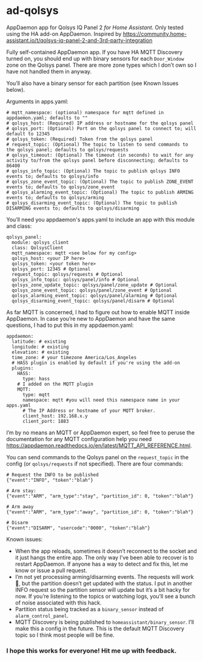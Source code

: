 # ad-qolsys
AppDaemon app for Qolsys IQ Panel 2 _for Home Assistant_.  Only tested using the HA add-on AppDaemon.  Inspired by https://community.home-assistant.io/t/qolsys-iq-panel-2-and-3rd-party-integration

Fully self-contained AppDaemon app.  If you have HA MQTT Discovery turned on, you should end up with binary sensors for each `Door_Window` zone on the Qolsys panel. There are more zone types which I don’t own so I have not handled them in anyway.

You’ll also have a binary sensor for each partition (see Known Issues below).

Arguments in apps.yaml:
```
# mqtt_namespace: (optional) namespace for mqtt defined in appdaemon.yaml; defaults to ""
# qolsys_host: (Required) IP address or hostname for the qolsys panel
# qolsys_port: (Optional) Port on the qolsys panel to connect to; will default to 12345
# qolsys_token: (Required) Token from the qolsys panel
# request_topic: (Optional) The topic to listen to send commands to the qolsys panel; defaults to qolsys/requests
# qolsys_timeout: (Optional) The timeout (in seconds) to wait for any activity to/from the qolsys panel before disconnecting; defaults to 86400
# qolsys_info_topic: (Optional) The topic to publish qolsys INFO events to; defaults to qolsys/info
# qolsys_zone_event_topic: (Optional) The topic to publish ZONE_EVENT events to; defaults to qolsys/zone_event
# qolsys_alarming_event_topic: (Optional) The topic to publish ARMING events to; defaults to qolsys/arming
# qolsys_disarming_event_topic: (Optional) The topic to publish DISARMING events to; defaults to qolsys/disarming
```
You’ll need you appdaemon's apps.yaml to include an app with this module and class:
```
qolsys_panel:
  module: qolsys_client
  class: QolsysClient
  mqtt_namespace: mqtt <see below for my config>
  qolsys_host: <your IP here>
  qolsys_token: <your token here>
  qolsys_port: 12345 # Optional
  request_topic: qolsys/requests # Optional
  qolsys_info_topic: qolsys/panel/info # Optional
  qolsys_zone_update_topic: qolsys/panel/zone_update # Optional
  qolsys_zone_event_topic: qolsys/panel/zone_event # Optional
  qolsys_alarming_event_topic: qolsys/panel/alarming # Optional
  qolsys_disarming_event_topic: qolsys/panel/disarm # Optional
```
As far MQTT is concerned, I had to figure out how to enable MQTT inside AppDaemon. In case you’re new to AppDaemon and have the same questions, I had to put this in my appdaemon.yaml:
```
appdaemon:
  latitude: # existing
  longitude: # existing
  elevation: # existing
  time_zone: # your timezone America/Los_Angeles
  # HASS plugin is enabled by default if you're using the add-on
  plugins:
    HASS:
      type: hass
    # I added on the MQTT plugin
    MQTT:
      type: mqtt
      namespace: mqtt #you will need this namespace name in your apps.yaml
      # The IP Address or hostname of your MQTT broker.  
      client_host: 192.168.x.y
      client_port: 1883
```
I’m by no means an MQTT or AppDaemon expert, so feel free to peruse the documentation for any MQTT configuration help you need https://appdaemon.readthedocs.io/en/latest/MQTT_API_REFERENCE.html.

You can send commands to the Qolsys panel on the `request_topic` in the config (or `qolsys/requests` if not specified).  There are four commands:
```
# Request the INFO to be published
{"event":"INFO", "token":"blah"}

# Arm stay:
{"event":"ARM", "arm_type":"stay", "partition_id": 0, "token":"blah"}

# Arm away
{"event":"ARM", "arm_type":"away", "partition_id": 0, "token":"blah"}

# Disarm
{"event":"DISARM", "usercode":"0000", "token":"blah"}
```
Known issues:

- When the app reloads, sometimes it doesn’t reconnect to the socket and it just hangs the entire app. The only way I’ve been able to recover is to restart AppDaemon. If anyone has a way to detect and fix this, let me know or issue a pull request.
- I’m not yet processing arming/disarming events. The requests will work 💯, but the partition doesn’t get updated with the status. I put in another INFO request so the partition sensor will update but it’s a bit hacky for now. If you’re listening to the topics or watching logs, you’ll see a bunch of noise associated with this hack.
- Partition status being tracked as a `binary_sensor` instead of `alarm_control_panel`.
- MQTT Discovery is being published to `homeassistant/binary_sensor`. I’ll make this a config in the future. This is the default MQTT Discovery topic so I think most people will be fine.

### I hope this works for everyone! Hit me up with feedback.
